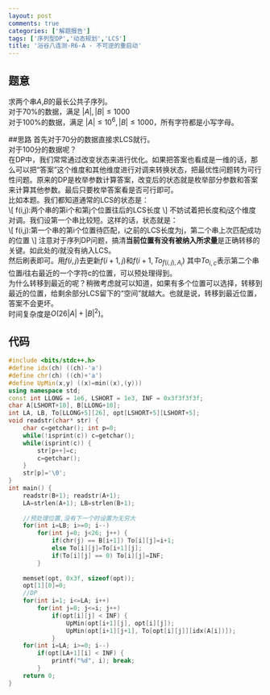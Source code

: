 ```yaml
---
layout: post
comments: true
categories: ['解题报告']
tags: ['序列型DP','动态规划','LCS']
title: '浴谷八连测-R6-A - 不可逆的重启动'
---
```


## 题意
求两个串$A$,$B$的最长公共子序列。    
对于70%的数据，满足 $|A|,|B| \leq 1000$      
对于100%的数据，满足 $|A| \leq 10^{6},|B| \leq 1000$，所有字符都是小写字母。      
<!--more-->
##思路
首先对于70分的数据直接求LCS就行。     
对于100分的数据呢？         
在DP中，我们常常通过改变状态来进行优化。如果把答案也看成是一维的话，那么可以把“答案”这个维度和其他维度进行对调来转换状态，把最优性问题转为可行性问题。原来的DP是枚举参数计算答案，改变后的状态就是枚举部分参数和答案来计算其他参数。最后只要枚举答案看是否可行即可。       
比如本题。我们都知道通常的LCS的状态是：     
\\[ f(i,j):两个串的第i个和第j个位置往后的LCS长度 \\]
不妨试着把长度和$j$这个维度对调。我们设第一个串比较短。这样的话，状态就是：     
\\[ f(i,j):第一个串的第i个位置待匹配，i之前的LCS长度为j，第二个串上次匹配成功的位置 \\]
注意对于序列DP问题，搞清**当前位置有没有被纳入所求量**是正确转移的关键。如此处的$i$就没有纳入LCS。      
然后刷表即可。用$f(i,j)$去更新$f(i+1,j)$和$f(i+1,To_{f(i,j), A_i})$
其中$To_{i, c}$表示第二个串位置$i$往右最近的一个字符c的位置，可以预处理得到。      
为什么转移到最近的呢？稍微考虑就可以知道，如果有多个位置可以选择，转移到最近的位置，给剩余部分LCS留下的“空间”就越大。也就是说，转移到最近位置，答案不会更坏。       
时间复杂度是$O(26|A|+|B|^2)$。

## 代码
```cpp
#include <bits/stdc++.h>
#define idx(ch) ((ch)-'a')
#define chr(ch) ((ch)+'a')
#define UpMin(x,y) ((x)=min((x),(y)))
using namespace std;
const int LLONG = 1e6, LSHORT = 1e3, INF = 0x3f3f3f3f;
char A[LSHORT+10], B[LLONG+10];
int LA, LB, To[LLONG+5][26], opt[LSHORT+5][LSHORT+5];
void readstr(char* str) {
	char c=getchar(); int p=0;
	while(!isprint(c)) c=getchar();
	while(isprint(c)) {
		str[p++]=c;
		c=getchar();
	}
	str[p]='\0';
}
int main() {
	readstr(B+1); readstr(A+1);
	LA=strlen(A+1); LB=strlen(B+1);
	
	//预处理位置,没有下一个时设置为无穷大
	for(int i=LB; i>=0; i--) 
		for(int j=0; j<26; j++) {
			if(chr(j) == B[i+1]) To[i][j]=i+1;
			else To[i][j]=To[i+1][j];  
			if(To[i][j] == 0) To[i][j]=INF;
		}
		
	memset(opt, 0x3f, sizeof(opt));
	opt[1][0]=0;
	//DP
	for(int i=1; i<=LA; i++)
		for(int j=0; j<=i; j++) 
			if(opt[i][j] < INF) {
				UpMin(opt[i+1][j], opt[i][j]);
				UpMin(opt[i+1][j+1], To[opt[i][j]][idx(A[i])]);
			}
	for(int i=LA; i>=0; i--)
		if(opt[LA+1][i] < INF) {
			printf("%d", i); break;
		}
	return 0;
}

```
